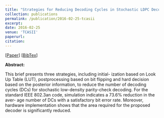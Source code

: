 ```yaml
---
title: "Strategies for Reducing Decoding Cycles in Stochastic LDPC Decoders"
collection: publications
permalink: /publication/2016-02-25-tcasii
excerpt:
date: 2016-02-25
venue: 'TCASII'
paperurl:
citation:
---
```

[[Paper](https://diwu1990.github.io/files/2016-02-25-tcasii2016-paper.pdf)] 
[[BibTex](https://diwu1990.github.io/files/2016-02-25-tcasii2016-paper.bib)]

__Abstract:__

This brief presents three strategies, including initial- ization based on Look Up Table (LUT), postprocessing based on bit flipping and hard decision based on the posterior information, to reduce the number of decoding cycles (DCs) for stochastic low-density parity-check decoding. For the standard IEEE 802.3an code, simulation indicates a 73.6% reduction in the aver- age number of DCs with a satisfactory bit error rate. Moreover, hardware implementation shows that the area required for the proposed decoder is significantly reduced.